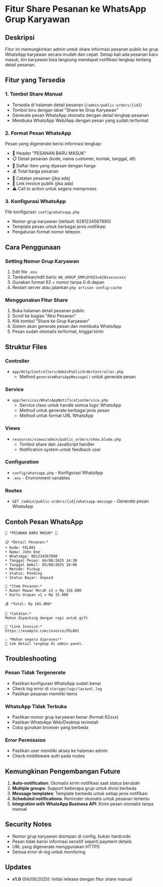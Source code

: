 # Fitur Share Pesanan ke WhatsApp Grup Karyawan

## Deskripsi
Fitur ini memungkinkan admin untuk share informasi pesanan public ke grup WhatsApp karyawan secara mudah dan cepat. Setiap kali ada pesanan baru masuk, tim karyawan bisa langsung mendapat notifikasi lengkap tentang detail pesanan.

## Fitur yang Tersedia

### 1. Tombol Share Manual
- Tersedia di halaman detail pesanan (`/admin/public-orders/{id}`)
- Tombol biru dengan label "Share ke Grup Karyawan"
- Generate pesan WhatsApp otomatis dengan detail lengkap pesanan
- Membuka WhatsApp Web/App dengan pesan yang sudah terformat

### 2. Format Pesan WhatsApp
Pesan yang digenerate berisi informasi lengkap:
- 🌸 Header "PESANAN BARU MASUK"
- 📋 Detail pesanan (kode, nama customer, kontak, tanggal, dll)
- 🛒 Daftar item yang dipesan dengan harga
- 💰 Total harga pesanan
- 📝 Catatan pesanan (jika ada)
- 🔗 Link invoice publik (jika ada)
- ⚠️ Call to action untuk segera memproses

### 3. Konfigurasi WhatsApp
File konfigurasi: `config/whatsapp.php`
- Nomor grup karyawan (default: 6281234567890)
- Template pesan untuk berbagai jenis notifikasi
- Pengaturan format nomor telepon

## Cara Penggunaan

### Setting Nomor Grup Karyawan
1. Edit file `.env`
2. Tambahkan/edit baris: `WA_GROUP_EMPLOYEES=628xxxxxxxxx`
3. Gunakan format 62 + nomor tanpa 0 di depan
4. Restart server atau jalankan `php artisan config:cache`

### Menggunakan Fitur Share
1. Buka halaman detail pesanan public
2. Scroll ke bagian "Aksi Pesanan"
3. Klik tombol "Share ke Grup Karyawan"
4. Sistem akan generate pesan dan membuka WhatsApp
5. Pesan sudah otomatis terformat, tinggal kirim

## Struktur Files

### Controller
- `app/Http/Controllers/AdminPublicOrderController.php`
  - Method `generateWhatsAppMessage()` untuk generate pesan

### Service
- `app/Services/WhatsAppNotificationService.php`
  - Service class untuk handle semua logic WhatsApp
  - Method untuk generate berbagai jenis pesan
  - Method untuk format URL WhatsApp

### Views
- `resources/views/admin/public_orders/show.blade.php`
  - Tombol share dan JavaScript handler
  - Notification system untuk feedback user

### Configuration
- `config/whatsapp.php` - Konfigurasi WhatsApp
- `.env` - Environment variables

### Routes
- `GET /admin/public-orders/{id}/whatsapp-message` - Generate pesan WhatsApp

## Contoh Pesan WhatsApp

```
🌸 *PESANAN BARU MASUK* 🌸

📋 *Detail Pesanan:*
• Kode: FEL001
• Nama: John Doe
• WhatsApp: 081234567890
• Tanggal Pesan: 04/08/2025 14:30
• Tanggal Ambil: 05/08/2025 10:00
• Metode: Pickup
• Status: Pending
• Status Bayar: Unpaid

🛒 *Item Pesanan:*
• Buket Mawar Merah x2 = Rp 150.000
• Kartu Ucapan x1 = Rp 15.000

💰 *Total: Rp 165.000*

📝 *Catatan:*
Mohon dipacking dengan rapi untuk gift

🔗 *Link Invoice:*
https://example.com/invoice/FEL001

⚠️ *Mohon segera diproses!*
📱 Cek detail lengkap di admin panel.
```

## Troubleshooting

### Pesan Tidak Tergenerate
- Pastikan konfigurasi WhatsApp sudah benar
- Check log error di `storage/logs/laravel.log`
- Pastikan pesanan memiliki items

### WhatsApp Tidak Terbuka
- Pastikan nomor grup karyawan benar (format 62xxx)
- Pastikan WhatsApp Web/Desktop terinstall
- Coba gunakan browser yang berbeda

### Error Permission
- Pastikan user memiliki akses ke halaman admin
- Check middleware auth pada routes

## Kemungkinan Pengembangan Future

1. **Auto-notification**: Otomatis kirim notifikasi saat status berubah
2. **Multiple groups**: Support beberapa grup untuk divisi berbeda
3. **Message templates**: Template berbeda untuk setiap jenis notifikasi
4. **Scheduled notifications**: Reminder otomatis untuk pesanan tertentu
5. **Integration with WhatsApp Business API**: Kirim pesan otomatis tanpa manual

## Security Notes

- Nomor grup karyawan disimpan di config, bukan hardcode
- Pesan tidak berisi informasi sensitif seperti payment details
- URL yang digenerate menggunakan HTTPS
- Semua error di-log untuk monitoring

## Updates

- **v1.0** (04/08/2025): Initial release dengan fitur share manual
